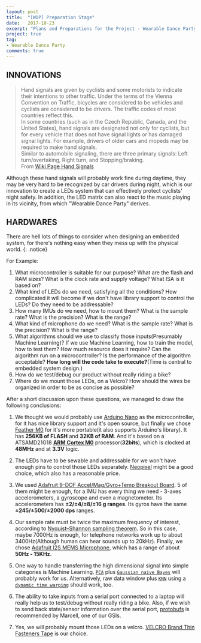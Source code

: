 ```yaml
---
layout: post
title:  "[WDP] Preparation Stage"
date:   2017-10-23
excerpt: "Plans and Preparations for the Project - Wearable Dance Party..."
project: true
tag:
- Wearable Dance Party
comments: true
---	
```


## INNOVATIONS
> Hand signals are given by cyclists and some motorists to indicate their intentions to other traffic. Under the terms of the Vienna Convention on Traffic, bicycles are considered to be vehicles and cyclists are considered to be drivers. The traffic codes of most countries reflect this.<br>
In some countries (such as in the Czech Republic, Canada, and the United States), hand signals are designated not only for cyclists, but for every vehicle that does not have signal lights or has damaged signal lights. For example, drivers of older cars and mopeds may be required to make hand signals.<br>
Similar to automobile signaling, there are three primary signals: Left turn/overtaking, Right turn, and Stopping/braking.<br>
From [Wiki Page Hand Signals](https://en.wikipedia.org/wiki/Hand_signals)

Although these hand signals will probably work fine during daytime, they may be very hard to be recognized by car drivers during night, which is our innovation to create a LEDs system that can effectively protect cyclists' night safety. In addition, the LED matrix can also react to the music playing in its vicinity, from which "Wearable Dance Party" derives.

## HARDWARES
There are hell lots of things to consider when designing an embedded system, for there's nothing easy when they mess up with the physical world.
{: .notice}

For Example:
1. What microcontroller is suitable for our purpose? What are the flash and RAM sizes? What is the clock rate and supply voltage? What ISA is it based on?
2. What kind of LEDs do we need, satisfying all the conditions? How complicated it will become if we don't have library support to control the LEDs? Do they need to be addressable?
3. How many IMUs do we need, how to mount them? What is the sample rate? What is the precision? What is the range?
4. What kind of microphone do we need? What is the sample rate? What is the precision? What is the range?
5. What algorithms should we use to classify those inputs(Presumably Machine Learning)? If we use Machine Learning, how to train the model, how to test them? How much resource does it require? Can the algorithm run on a microcontroller? Is the performance of the algorithm acceptable? **How long will the code take to execute?**(Time is central to embedded system design.)
6. How do we test/debug our product without really riding a bike?
7. Where do we mount those LEDs, on a Velcro? How should the wires be organized in order to be as concise as possible?

After a short discussion upon these questions, we managed to draw the following conclusions:
1. We thought we would probably use [Arduino Nano](https://store.arduino.cc/usa/arduino-nano) as the microcontroller, for it has nice library support and it's open source, but finally we chose [Feather M0](https://learn.adafruit.com/adafruit-feather-m0-basic-proto) for it's more portable(it also supports Arduino's library). It has **256KB of FLASH** and **32KB of RAM**. And it's based on a ATSAMD21G18 **[ARM Cortex M0](https://developer.arm.com/products/processors/cortex-m/cortex-m0)** processor(**32bits**), which is clocked at **48MHz** and at **3.3V** logic.

2. The LEDs have to be sewable and addressable for we won't have enough pins to control those LEDs separately. [Neopixel](https://www.adafruit.com/product/1460) might be a good choice, which also has a reasonable price.

3. We used [Adafruit 9-DOF Accel/Mag/Gyro+Temp Breakout Board](https://www.adafruit.com/product/3387). 5 of them might be enough, for a IMU has every thing we need - 3-axes accelerometers, a gyroscope and even a magnetometer. Its accelerometers has **±2/±4/±8/±16 g ranges**. Its gyros have the same **±245/±500/±2000 dps** ranges.

4. Our sample rate must be twice the maximum frequency of interest, according to [Nyquist–Shannon sampling theorem](https://en.wikipedia.org/wiki/Nyquist%E2%80%93Shannon_sampling_theorem). So in this case, maybe 7000Hz is enough, for telephone networks work up to about 3400Hz(Although human can hear sounds up to 20kHz). Finally, we chose [Adafruit I2S MEMS Microphone](https://www.adafruit.com/product/3421), which has a range of about **50Hz - 15KHz**.

5. One way to handle transferring the high dimensional signal into simple categories is Machine Learning. [`PCA`](https://en.wikipedia.org/wiki/Principal_component_analysis) plus [`Gaussian naive Bayes`](https://en.wikipedia.org/wiki/Naive_Bayes_classifier) will probably work for us. Alternatively, raw data window plus [`KNN`](https://en.wikipedia.org/wiki/K-nearest_neighbors_algorithm) using a [`dynamic time warping`](https://en.wikipedia.org/wiki/Dynamic_time_warping) should work, too.

6. The ability to take inputs from a serial port connected to a laptop will really help us to test/debug without really riding a bike. Also, if we wish to send back state/sensor information over the serial port, [protobufs](koti.kapsi.fi/jpa/nanopb/) is recommended by Marcell, one of our GSIs.

7. Yes, we will probably mount those LEDs on a velcro. [VELCRO Brand Thin Fasteners Tape](https://www.amazon.com/VELCRO-Brand-Thin-Fasteners-Tape/dp/B0013AIAQ2/ref=pd_sim_229_13?_encoding=UTF8&psc=1&refRID=JYEME8QBZMPKE4HW1DJZ) is our choice.
